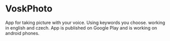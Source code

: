 # VoskPhoto

App for taking picture with your voice. Using keywords you choose. working in english and czech. App is published on Google Play and is working on android phones.
